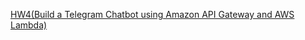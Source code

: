 [HW4(Build a Telegram Chatbot using Amazon API Gateway and AWS Lambda)](https://youtu.be/1BnzpxpuGxE)

